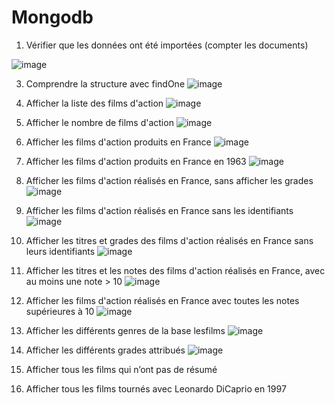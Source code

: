 # Mongodb
1. Vérifier que les données ont été importées (compter les documents)
   
![image](https://github.com/user-attachments/assets/dabfebba-ebec-40b4-b16a-d411bc42a332)

3.  Comprendre la structure avec findOne
![image](https://github.com/user-attachments/assets/b83ce98c-aee3-4ba8-b823-01d93146b19f)

4. Afficher la liste des films d'action
![image](https://github.com/user-attachments/assets/d15950f0-2097-48d3-962b-3aa69414a5af)

5. Afficher le nombre de films d'action
![image](https://github.com/user-attachments/assets/09f139f4-ef6c-4bc3-8228-1b37ed5475f7)

6. Afficher les films d'action produits en France
![image](https://github.com/user-attachments/assets/a2f81c42-da76-40db-bb1c-d7969893a3a0)

7. Afficher les films d'action produits en France en 1963
![image](https://github.com/user-attachments/assets/76f51636-4176-47bb-81fa-e71345f50594)

8. Afficher les films d'action réalisés en France, sans afficher les grades
![image](https://github.com/user-attachments/assets/62ca91f4-bcfa-4535-abef-225bb6e41739)

9. Afficher les films d'action réalisés en France sans les identifiants 
![image](https://github.com/user-attachments/assets/975bc076-7d46-42e2-b7bc-1454bd2dc27e)

10. Afficher les titres et grades des films d'action réalisés en France sans leurs identifiants
![image](https://github.com/user-attachments/assets/e653fb69-88fe-4801-bceb-74b916c45a34)

11. Afficher les titres et les notes des films d'action réalisés en France, avec au moins une note > 10
![image](https://github.com/user-attachments/assets/050f347e-4460-461b-a31e-907cc19472b5)

12. Afficher les films d'action réalisés en France avec toutes les notes supérieures à 10
![image](https://github.com/user-attachments/assets/11c715de-9bd1-49ac-ac36-1deed566bbcd)

13. Afficher les différents genres de la base lesfilms
![image](https://github.com/user-attachments/assets/6ef408e2-42c0-478f-aa6c-b990d376bb3f)

14. Afficher les différents grades attribués
![image](https://github.com/user-attachments/assets/ed87e545-6ae2-4f1b-b19d-4af6c1296d99)


15. Afficher tous les films qui n’ont pas de résumé

16.  Afficher tous les films tournés avec Leonardo DiCaprio en 1997








